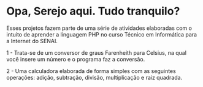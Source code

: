 # Opa, Serejo aqui. Tudo tranquilo?


Esses projetos fazem parte de uma série de atividades elaboradas com o intuito de aprender a linguagem PHP no curso Técnico em Informática para a Internet do SENAI.

1 - Trata-se de um conversor de graus Farenheith para Celsius, na qual você insere um número e o programa faz a conversão.

2 - Uma calculadora elaborada de forma simples com as seguintes operações: adição, subtração, divisão, multiplicação e raiz quadrada.
